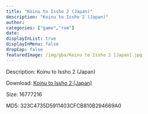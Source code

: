 ```yaml
---
title: "Koinu to Issho 2 (Japan)"
description: "Koinu to Issho 2 (Japan)"
author: 
categories: ["game","rom"]
date: 
displayInList: true
displayInMenu: false
dropCap: false
featuredImage: /img/gba/Koinu to Issho 2 [Japan].jpg
---
```


Description: Koinu to Issho 2 (Japan)

Download: <a style="text-decoration:underline;" href="https://mega.nz/#!6XJwHI7B!5mpVnQpe_yZ73AMGCzM3p1CTxNfzflYPB6LbE25mtx4" target = "_blank" rel = "nofollow" > Koinu to Issho 2 (Japan)</a>

Size: 16777216

MD5: 323C4735D5911403CFCB810B294669A0

